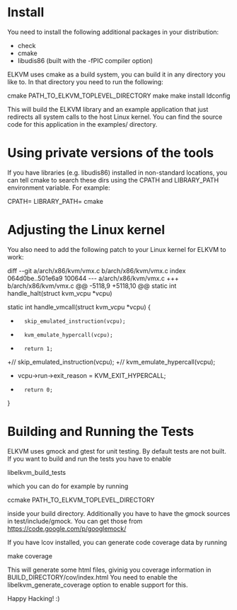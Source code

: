 # Install

You need to install the following additional packages in your distribution:
* check
* cmake
* libudis86 (built with the -fPIC compiler option)

ELKVM uses cmake as a build system, you can build it in any directory you like to.
In that directory you need to run the following:

cmake PATH_TO_ELKVM_TOPLEVEL_DIRECTORY
make
make install
ldconfig

This will build the ELKVM library and an example application that just redirects all
system calls to the host Linux kernel. You can find the source code for this
application in the examples/ directory.

# Using private versions of the tools

If you have libraries (e.g. libudis86) installed in non-standard locations,
you can tell cmake to search these dirs using the CPATH and LIBRARY_PATH
environment variable. For example:

CPATH=<udis86 include dir> LIBRARY_PATH=<udis86 library dir> cmake

# Adjusting the Linux kernel

You also need to add the following patch to your Linux kernel for ELKVM to work:

diff --git a/arch/x86/kvm/vmx.c b/arch/x86/kvm/vmx.c
index 064d0be..501e6a9 100644
--- a/arch/x86/kvm/vmx.c
+++ b/arch/x86/kvm/vmx.c
@@ -5118,9 +5118,10 @@ static int handle_halt(struct kvm_vcpu *vcpu)
 
 static int handle_vmcall(struct kvm_vcpu *vcpu)
 {
-       skip_emulated_instruction(vcpu);
-       kvm_emulate_hypercall(vcpu);
-       return 1;
+//     skip_emulated_instruction(vcpu);
+//     kvm_emulate_hypercall(vcpu);
+  vcpu->run->exit_reason = KVM_EXIT_HYPERCALL;
+       return 0;
 }

# Building and Running the Tests

ELKVM uses gmock and gtest for unit testing. By default tests are not built. If you
want to build and run the tests you have to enable

libelkvm_build_tests

which you can do for example by running

ccmake PATH_TO_ELKVM_TOPLEVEL_DIRECTORY

inside your build directory. Additionally you have to have the gmock sources in
test/include/gmock. You can get those from https://code.google.com/p/googlemock/

If you have lcov installed, you can generate code coverage data by running

make coverage

This will generate some html files, givinig you coverage information in
BUILD_DIRECTORY/cov/index.html
You need to enable the libelkvm_generate_coverage option to enable support for this.


Happy Hacking! :)
